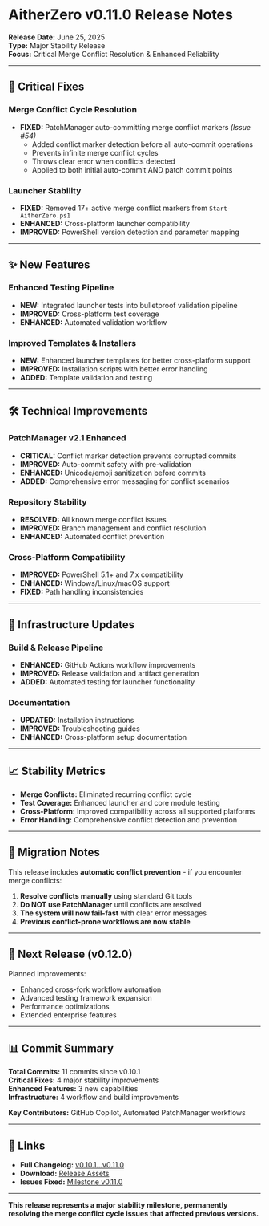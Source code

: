# AitherZero v0.11.0 Release Notes

**Release Date:** June 25, 2025  
**Type:** Major Stability Release  
**Focus:** Critical Merge Conflict Resolution & Enhanced Reliability

---

## 🚨 Critical Fixes

### **Merge Conflict Cycle Resolution**
- **FIXED:** PatchManager auto-committing merge conflict markers *(Issue #54)*
  - Added conflict marker detection before all auto-commit operations
  - Prevents infinite merge conflict cycles
  - Throws clear error when conflicts detected
  - Applied to both initial auto-commit AND patch commit points

### **Launcher Stability**
- **FIXED:** Removed 17+ active merge conflict markers from `Start-AitherZero.ps1`
- **ENHANCED:** Cross-platform launcher compatibility
- **IMPROVED:** PowerShell version detection and parameter mapping

---

## ✨ New Features

### **Enhanced Testing Pipeline**
- **NEW:** Integrated launcher tests into bulletproof validation pipeline
- **IMPROVED:** Cross-platform test coverage
- **ENHANCED:** Automated validation workflow

### **Improved Templates & Installers**
- **NEW:** Enhanced launcher templates for better cross-platform support
- **IMPROVED:** Installation scripts with better error handling
- **ADDED:** Template validation and testing

---

## 🛠️ Technical Improvements

### **PatchManager v2.1 Enhanced**
- **CRITICAL:** Conflict marker detection prevents corrupted commits
- **IMPROVED:** Auto-commit safety with pre-validation
- **ENHANCED:** Unicode/emoji sanitization before commits
- **ADDED:** Comprehensive error messaging for conflict scenarios

### **Repository Stability**
- **RESOLVED:** All known merge conflict issues
- **IMPROVED:** Branch management and conflict resolution
- **ENHANCED:** Automated conflict prevention

### **Cross-Platform Compatibility**
- **IMPROVED:** PowerShell 5.1+ and 7.x compatibility
- **ENHANCED:** Windows/Linux/macOS support
- **FIXED:** Path handling inconsistencies

---

## 🔧 Infrastructure Updates

### **Build & Release Pipeline**
- **ENHANCED:** GitHub Actions workflow improvements
- **IMPROVED:** Release validation and artifact generation
- **ADDED:** Automated testing for launcher functionality

### **Documentation**
- **UPDATED:** Installation instructions
- **IMPROVED:** Troubleshooting guides
- **ENHANCED:** Cross-platform setup documentation

---

## 📈 Stability Metrics

- **Merge Conflicts:** Eliminated recurring conflict cycle
- **Test Coverage:** Enhanced launcher and core module testing
- **Cross-Platform:** Improved compatibility across all supported platforms
- **Error Handling:** Comprehensive conflict detection and prevention

---

## 🔄 Migration Notes

This release includes **automatic conflict prevention** - if you encounter merge conflicts:

1. **Resolve conflicts manually** using standard Git tools
2. **Do NOT use PatchManager** until conflicts are resolved
3. **The system will now fail-fast** with clear error messages
4. **Previous conflict-prone workflows are now stable**

---

## 🎯 Next Release (v0.12.0)

Planned improvements:
- Enhanced cross-fork workflow automation
- Advanced testing framework expansion  
- Performance optimizations
- Extended enterprise features

---

## 📊 Commit Summary

**Total Commits:** 11 commits since v0.10.1  
**Critical Fixes:** 4 major stability improvements  
**Enhanced Features:** 3 new capabilities  
**Infrastructure:** 4 workflow and build improvements  

**Key Contributors:** GitHub Copilot, Automated PatchManager workflows

---

## 🔗 Links

- **Full Changelog:** [v0.10.1...v0.11.0](https://github.com/wizzense/AitherZero/compare/v0.10.1...v0.11.0)
- **Download:** [Release Assets](https://github.com/wizzense/AitherZero/releases/tag/v0.11.0)
- **Issues Fixed:** [Milestone v0.11.0](https://github.com/wizzense/AitherZero/milestone/11?closed=1)

---

**This release represents a major stability milestone, permanently resolving the merge conflict cycle issues that affected previous versions.**
